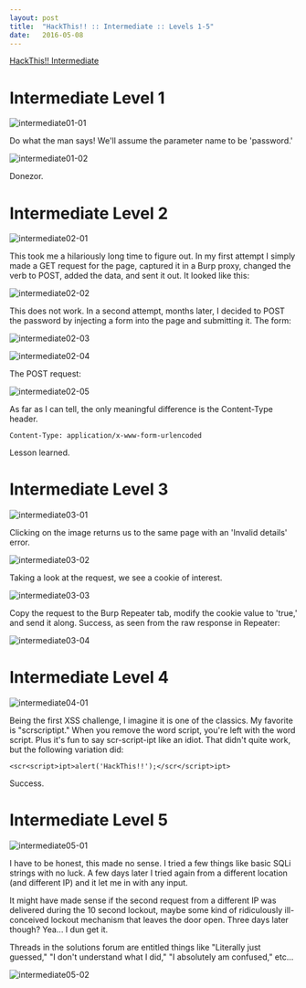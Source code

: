 ```yaml
---
layout: post
title:  "HackThis!! :: Intermediate :: Levels 1-5"
date:   2016-05-08
---
```


[HackThis!! Intermediate](https://www.hackthis.co.uk/levels/Intermediate)

# Intermediate Level 1

![intermediate01-01](/img/hackthis-intermediate/intermediate01-01.png)

Do what the man says! We'll assume the parameter name to be 'password.'

![intermediate01-02](/img/hackthis-intermediate/intermediate01-02.png)

Donezor.

# Intermediate Level 2

![intermediate02-01](/img/hackthis-intermediate/intermediate02-01.png)

This took me a hilariously long time to figure out.  In my first attempt I simply made a GET request for the page, captured it in a Burp proxy, changed the verb to POST, added the data, and sent it out. It looked like this:

![intermediate02-02](/img/hackthis-intermediate/intermediate02-02.png)

This does not work.  In a second attempt, months later, I decided to POST the password by injecting a form into the page and submitting it.  The form:

![intermediate02-03](/img/hackthis-intermediate/intermediate02-03.png)

![intermediate02-04](/img/hackthis-intermediate/intermediate02-04.png)

The POST request:

![intermediate02-05](/img/hackthis-intermediate/intermediate02-05.png)

As far as I can tell, the only meaningful difference is the Content-Type header.

```
Content-Type: application/x-www-form-urlencoded
```

Lesson learned.

# Intermediate Level 3

![intermediate03-01](/img/hackthis-intermediate/intermediate03-01.png)

Clicking on the image returns us to the same page with an 'Invalid details' error.

![intermediate03-02](/img/hackthis-intermediate/intermediate03-02.png)

Taking a look at the request, we see a cookie of interest.

![intermediate03-03](/img/hackthis-intermediate/intermediate03-03.png)

Copy the request to the Burp Repeater tab, modify the cookie value to 'true,' and send it along. Success, as seen from the raw response in Repeater:

![intermediate03-04](/img/hackthis-intermediate/intermediate03-04.png)

# Intermediate Level 4

![intermediate04-01](/img/hackthis-intermediate/intermediate04-01.png)

Being the first XSS challenge, I imagine it is one of the classics. My favorite is "scrscriptipt." When you remove the word script, you're left with the word script.  Plus it's fun to say scr-script-ipt like an idiot.  That didn't quite work, but the following variation did:

```
<scr<script>ipt>alert('HackThis!!');</scr</script>ipt>
```

Success.

# Intermediate Level 5

![intermediate05-01](/img/hackthis-intermediate/intermediate05-01.png)

I have to be honest, this made no sense. I tried a few things like basic SQLi strings with no luck. A few days later I tried again from a different location (and different IP) and it let me in with any input.

It might have made sense if the second request from a different IP was delivered during the 10 second lockout, maybe some kind of ridiculously ill-conceived lockout mechanism that leaves the door open. Three days later though? Yea... I dun get it.

Threads in the solutions forum are entitled things like "Literally just guessed," "I don't understand what I did," "I absolutely am confused," etc...

![intermediate05-02](/img/hackthis-intermediate/intermediate05-02.png)

